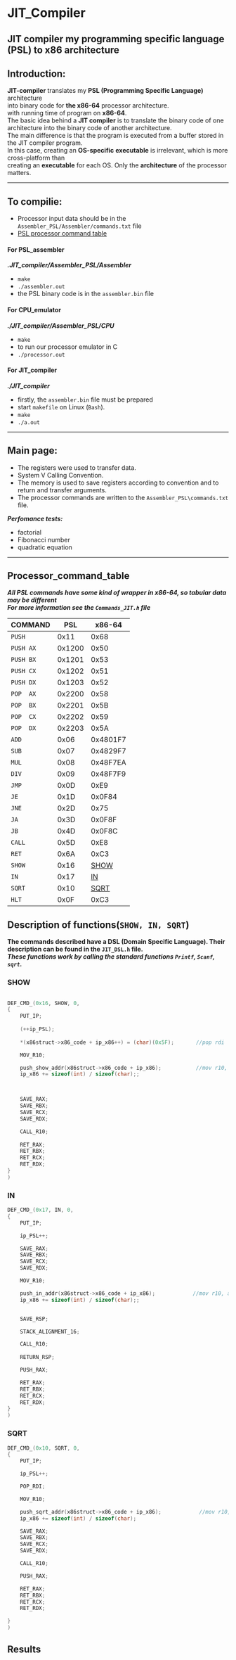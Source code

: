 # JIT_Compiler
## JIT compiler my programming specific language (PSL) to x86 architecture

## Introduction:

**JIT-compiler** translates my **PSL (Programming Specific Language)** architecture<br/>
into binary code for **the x86-64** processor architecture.<br/>
with running time of program on **x86-64**. <br/>
The basic idea behind a **JIT compiler** is to translate the binary code of one architecture into the binary code of another architecture. <br/>
The main difference is that the program is executed from a buffer stored in the JIT compiler program. <br/>
In this case, creating an **OS-specific** **executable** is irrelevant, which is more cross-platform than <br/>
creating an **executable** for each OS. Only the **architecture** of the processor matters. <br/>

___

## To compilie:

- Processor input data should be in the ```Assembler_PSL/Assembler/commands.txt``` file
- [PSL processor command table](#Processor_command_table)

#### For PSL_assembler

___.JIT_compiler/Assembler_PSL/Assembler___
- ```make```
- ```./assembler.out```
- the PSL binary code is in the ```assembler.bin``` file


#### For CPU_emulator

___./JIT_compiler/Assembler_PSL/CPU___
- ```make```
- to run our processor emulator in C
- ```./processor.out```


#### For JIT_compiler

___./JIT_compiler___
- firstly, the ```assembler.bin``` file must be prepared 
- start ```makefile``` on Linux (```Bash```).
- ```make```
- ```./a.out```

___

## Main page:
- The registers were used to transfer data.
- System V Calling Convention.
- The memory is used to save registers according to convention and to return and transfer arguments.
- The processor commands are written to the ```Assembler_PSL\commands.txt``` file.

___Perfomance tests:___
* factorial
* Fibonacci number
* quadratic equation

___
## Processor_command_table

___All PSL  commands have some kind of wrapper in x86-64, so tabular data may be different___<br/>
___For more information see the ```Commands_JIT.h``` file___<br/>


|**COMMAND**  |**PSL**      |**x86-64**|
|-------------|-------------|-------------|
|```PUSH```   |0x11         |0x68         |
|```PUSH AX```|0x1200       |0x50         |
|```PUSH BX```|0x1201       |0x53         |
|```PUSH CX```|0x1202       |0x51         |
|```PUSH DX```|0x1203       |0x52         |
|```POP  AX```|0x2200       |0x58         |
|```POP  BX```|0x2201       |0x5B         |
|```POP  CX```|0x2202       |0x59         |
|```POP  DX```|0x2203       |0x5A         |
|```ADD    ```|0x06         |0x4801F7     |
|```SUB    ```|0x07         |0x4829F7     |
|```MUL    ```|0x08         |0x48F7EA     |
|```DIV    ```|0x09         |0x48F7F9     |
|```JMP    ```|0x0D         |0xE9         |
|```JE     ```|0x1D         |0x0F84       |
|```JNE    ```|0x2D         |0x75         |
|```JA     ```|0x3D         |0x0F8F       |
|```JB     ```|0x4D         |0x0F8C       |
|```CALL   ```|0x5D         |0xE8         |
|```RET    ```|0x6A         |0xC3         |
|```SHOW   ```|0x16         |[SHOW](#SHOW)|
|```IN     ```|0x17         |[IN](#IN)    |
|```SQRT   ```|0x10         |[SQRT](#SQRT)|
|```HLT    ```|0x0F         |0xC3         |


## Description of functions(```SHOW, IN, SQRT```)

**The commands described have a DSL (Domain Specific Language). Their description can be found in the ```JIT_DSL.h``` file.** <br/>
___These functions work by calling the standard functions ```Printf```, ```Scanf```, ```sqrt```.___

### SHOW
```cpp

DEF_CMD_(0x16, SHOW, 0, 
{
    PUT_IP;
    
    (++ip_PSL);
 
    *(x86struct->x86_code + ip_x86++) = (char)(0x5F);       //pop rdi

    MOV_R10;

    push_show_addr(x86struct->x86_code + ip_x86);           //mov r10, address
    ip_x86 += sizeof(int) / sizeof(char);;



    SAVE_RAX;
    SAVE_RBX;
    SAVE_RCX;
    SAVE_RDX;

    CALL_R10;
    
    RET_RAX;
    RET_RBX;
    RET_RCX;
    RET_RDX;
}
)

```


### IN 
```cpp
DEF_CMD_(0x17, IN, 0,
{
    PUT_IP;

    ip_PSL++;

    SAVE_RAX;
    SAVE_RBX;
    SAVE_RCX;
    SAVE_RDX;

    MOV_R10;

    push_in_addr(x86struct->x86_code + ip_x86);            //mov r10, address
    ip_x86 += sizeof(int) / sizeof(char);;


    SAVE_RSP;

    STACK_ALIGNMENT_16;

    CALL_R10;
    
    RETURN_RSP;

    PUSH_RAX;

    RET_RAX;
    RET_RBX;
    RET_RCX;
    RET_RDX;
}
)
```


### SQRT
```cpp
DEF_CMD_(0x10, SQRT, 0,
{
    PUT_IP;

    ip_PSL++;

    POP_RDI;

    MOV_R10;

    push_sqrt_addr(x86struct->x86_code + ip_x86);            //mov r10, address
    ip_x86 += sizeof(int) / sizeof(char);

    SAVE_RAX;
    SAVE_RBX;
    SAVE_RCX;
    SAVE_RDX;

    CALL_R10;

    PUSH_RAX;

    RET_RAX;
    RET_RBX;
    RET_RCX;
    RET_RDX;

}
)
```
## Results 
